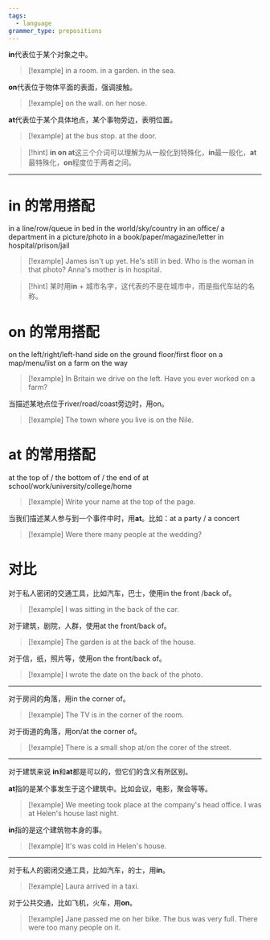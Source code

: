 ```yaml
---
tags:
  - language
grammer_type: prepositions
---
```


**in**代表位于某个对象之中。

> [!example]
> in a room.
> in a garden.
> in the sea.

**on**代表位于物体平面的表面，强调接触。

> [!example]
> on the wall.
> on her nose.

**at**代表位于某个具体地点，某个事物旁边，表明位置。

> [!example]
> at the bus stop.
> at the door.

> [!hint]
> **in on at**这三个介词可以理解为从一般化到特殊化，**in**最一般化，**at**最特殊化，**on**程度位于两者之间。

---

# in 的常用搭配

in a line/row/queue
in bed
in the world/sky/country
in an office/ a department
in a picture/photo
in a book/paper/magazine/letter
in hospital/prison/jail

> [!example]
> James isn't up yet. He's still in bed.
> Who is the woman in that photo?
> Anna's mother is in hospital.

> [!hint]
> 某时用**in** + 城市名字，这代表的不是在城市中，而是指代车站的名称。
# on 的常用搭配

on the left/right/left-hand side
on the ground floor/first floor
on a map/menu/list
on a farm
on the way

> [!example]
> In Britain we drive on the left.
> Have you ever worked on a farm?

当描述某地点位于river/road/coast旁边时，用on。

> [!example]
> The town where you live is on the Nile.

# at 的常用搭配

at the top of / the bottom of / the end of
at school/work/university/college/home

> [!example]
> Write your name at the top of the page.

当我们描述某人参与到一个事件中时，用**at**。比如：at a party / a concert

> [!example]
> Were there many people at the wedding?

# 对比

对于私人密闭的交通工具，比如汽车，巴士，使用in the front /back of。

> [!example]
> I was sitting in the back of the car.

对于建筑，剧院，人群，使用at the front/back of。

 > [!example]
 > The garden is at the back of the house.

对于信，纸，照片等，使用on the front/back of。

> [!example]
> I wrote the date on the back of the photo.

---

对于房间的角落，用in the corner of。

> [!example]
> The TV is in the corner of the room.

对于街道的角落，用on/at the corner of。

> [!example]
> There is a small shop at/on the corer of the street.

---

对于建筑来说 **in**和**at**都是可以的，但它们的含义有所区别。

**at**指的是某个事发生于这个建筑中。比如会议，电影，聚会等等。

> [!example]
> We meeting took place at the company's head office.
> I was at Helen's house last night.

**in**指的是这个建筑物本身的事。

> [!example]
> It's was cold in Helen's house.

---

对于私人的密闭交通工具，比如汽车，的士，用**in**。

> [!example]
> Laura arrived in a taxi.

对于公共交通，比如飞机，火车，用**on**。

> [!example]
> Jane passed me on her bike.
> The bus was very full. There were too many people on it.